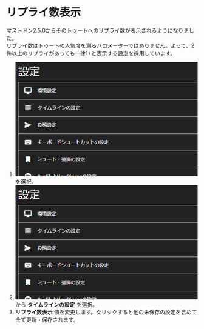 # リプライ数表示
マストドン2.5.0からそのトゥートへのリプライ数が表示されるようになりました。  
リプライ数はトゥートの人気度を測るバロメーターではありません。よって、2件以上のリプライがあっても一律1+と表示する設定を採用しています。  

1. ![settings1](/media/settings1.png)を選択。
1. ![settings2](/media/settings2.png)から __タイムラインの設定__ を選択。
1.  __リプライ数表示__ 値を変更します。クリックすると他の未保存の設定を含めて全て更新・保存されます。

